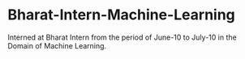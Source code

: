 # Bharat-Intern-Machine-Learning
Interned at Bharat Intern from the period of June-10 to July-10 in the Domain of Machine Learning.
